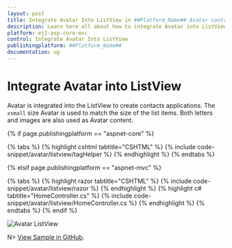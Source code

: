 ```yaml
---
layout: post
title: Integrate Avatar Into ListView in ##Platform_Name## Avatar control | Syncfusion
description: Learn here all about how to integrate Avatar into ListView in Syncfusion ##Platform_Name## Avatar control of Syncfusion Essential JS 2 and more.
platform: ej2-asp-core-mvc
control: Integrate Avatar Into ListView
publishingplatform: ##Platform_Name##
documentation: ug
---
```


# Integrate Avatar into ListView

Avatar is integrated into the ListView to create contacts applications. The `xsmall` size Avatar is used to match the size of the list items. Both letters and images are also used as Avatar content.

{% if page.publishingplatform == "aspnet-core" %}

{% tabs %}
{% highlight cshtml tabtitle="CSHTML" %}
{% include code-snippet/avatar/listview/tagHelper %}
{% endhighlight %}
{% endtabs %}

{% elsif page.publishingplatform == "aspnet-mvc" %}

{% tabs %}
{% highlight razor tabtitle="CSHTML" %}
{% include code-snippet/avatar/listview/razor %}
{% endhighlight %}
{% highlight c# tabtitle="HomeController.cs" %}
{% include code-snippet/avatar/listview/HomeController.cs %}
{% endhighlight %}
{% endtabs %}
{% endif %}

![Avatar ListView](../images/list.PNG)

N> [View Sample in GitHub](https://github.com/SyncfusionExamples/ASP-NET-Core-UG-Examples/tree/main/Avatar/AvatarUGSample).
